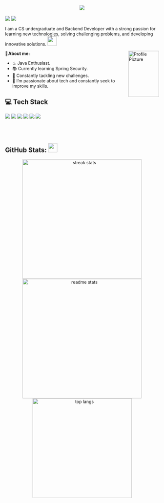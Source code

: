 
  
  <h1 align="center">
    <img src="https://readme-typing-svg.herokuapp.com/?font=Righteous&size=35&center=true&#54337EvCenter=true&color=54337E&width=500&height=70&duration=3000&lines=Hi+There!;+I+am+Erick+Patrick!;" />
  </h1>
  
  <a href="https://www.linkedin.com/in/erickmarinho2003"> <img src = "https://img.shields.io/badge/LinkedIn-0077B5?style=for-the-badge&logo=linkedin&logoColor=white"></a>
  <a href="mailto:erick.marinho2003@gmail.com"> <img src = "https://img.shields.io/badge/Gmail-D14836?style=for-the-badge&logo=gmail&logoColor=white"></a>

  I am a CS undergraduate and Backend Developer with a strong passion for learning new technologies, solving challenging problems, and developing innovative solutions.
  <img height="30" src="https://emoji.discadia.com/emojis/208230fb-3233-4c45-9c82-cf364c4cef5d.GIF?download&filename=gengar_wink.GIF">
  

</div>
<img align="right" src="https://github.com/user-attachments/assets/e88baf84-7639-4220-804d-c2b292a4b485" alt="Profile Picture" width="100" height="150" />

   **💬 About me:**  
   
  - ♨ Java Enthusiast.
  - 📚 Currently learning Spring Security.
  - 🚀 Constantly tackling new challenges.
  - 🤖 I’m passionate about tech and constantly seek to improve my skills.

<div>
  
## 💻 Tech Stack

<img src = "https://img.shields.io/badge/Java-ED8B00?style=for-the-badge&logo=openjdk&logoColor=white">
<img src = "https://img.shields.io/badge/Spring-6DB33F?style=for-the-badge&logo=spring&logoColor=white">
<img src = "https://img.shields.io/badge/Node.js-43853D?style=for-the-badge&logo=node.js&logoColor=white">
<img src = "https://img.shields.io/badge/docker-%230db7ed.svg?style=for-the-badge&logo=docker&logoColor=white">
<img src = "https://img.shields.io/badge/PostgreSQL-316192?style=for-the-badge&logo=postgresql&logoColor=white">
<img src = "https://img.shields.io/badge/MongoDB-4EA94B?style=for-the-badge&logo=mongodb&logoColor=white">

</div>

<br><br>

<div>

## GitHub Stats: <img height="30" src="https://emoji.discadia.com/emojis/6691f63e-406f-4c8f-8a67-95be59929dd7.GIF">

  <div align=center>
    <img width=390 src="https://github-readme-streak-stats-salesp07.vercel.app/?user=patrickmarinho&count_private=true&theme=tokyonight&border_radius=10" alt="streak stats"/>
    <img width=390 src="https://github-readme-stats-salesp07.vercel.app/api?username=patrickmarinho&count_private=true&show_icons=true&theme=tokyonight&rank_icon=github&border_radius=10" alt="readme stats" />
    <br/>
    <img width=325 align="center" src="https://github-readme-stats-salesp07.vercel.app/api/top-langs/?username=patrickmarinho&hide=HTML&langs_count=8&layout=compact&theme=tokyonight&border_radius=10&size_weight=0.5&count_weight=0.5&exclude_repo=github-readme-stats" alt="top langs" />
</div>

</div>

